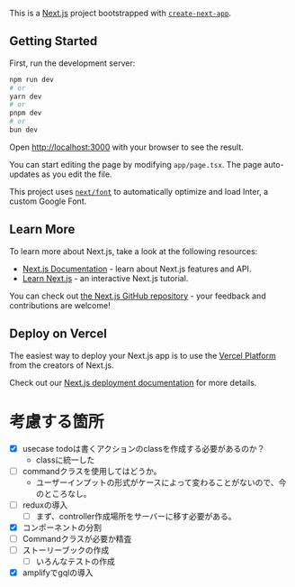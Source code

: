 This is a [Next.js](https://nextjs.org/) project bootstrapped with [`create-next-app`](https://github.com/vercel/next.js/tree/canary/packages/create-next-app).

## Getting Started

First, run the development server:

```bash
npm run dev
# or
yarn dev
# or
pnpm dev
# or
bun dev
```

Open [http://localhost:3000](http://localhost:3000) with your browser to see the result.

You can start editing the page by modifying `app/page.tsx`. The page auto-updates as you edit the file.

This project uses [`next/font`](https://nextjs.org/docs/basic-features/font-optimization) to automatically optimize and load Inter, a custom Google Font.

## Learn More

To learn more about Next.js, take a look at the following resources:

- [Next.js Documentation](https://nextjs.org/docs) - learn about Next.js features and API.
- [Learn Next.js](https://nextjs.org/learn) - an interactive Next.js tutorial.

You can check out [the Next.js GitHub repository](https://github.com/vercel/next.js/) - your feedback and contributions are welcome!

## Deploy on Vercel

The easiest way to deploy your Next.js app is to use the [Vercel Platform](https://vercel.com/new?utm_medium=default-template&filter=next.js&utm_source=create-next-app&utm_campaign=create-next-app-readme) from the creators of Next.js.

Check out our [Next.js deployment documentation](https://nextjs.org/docs/deployment) for more details.




# 考慮する箇所
* [x] usecase todoは書くアクションのclassを作成する必要があるのか？
	* classに統一した
* [ ] commandクラスを使用してはどうか。
	* ユーザーインプットの形式がケースによって変わることがないので、今のところなし。
* [ ] reduxの導入
	* [ ] まず、controller作成場所をサーバーに移す必要がある。
* [x] コンポーネントの分割
* [ ] Commandクラスが必要か精査
* [ ] ストーリーブックの作成
	* [ ] いろんなテストの作成
* [x] amplifyでgqlの導入